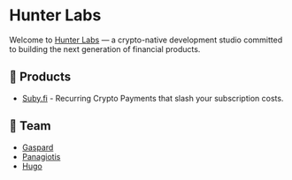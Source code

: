# Hunter Labs

Welcome to [Hunter Labs](https://hunterlabs.fi/) — a crypto-native development studio committed to building the next generation of financial products.

## 🚀 Products

- [Suby.fi](https://suby.fi/) - Recurring Crypto Payments that slash your subscription costs.

## 👥 Team

- [Gaspard](https://x.com/gaspardlezin)
- [Panagiotis](https://x.com/hellopath)
- [Hugo](https://x.com/HugoApps)
